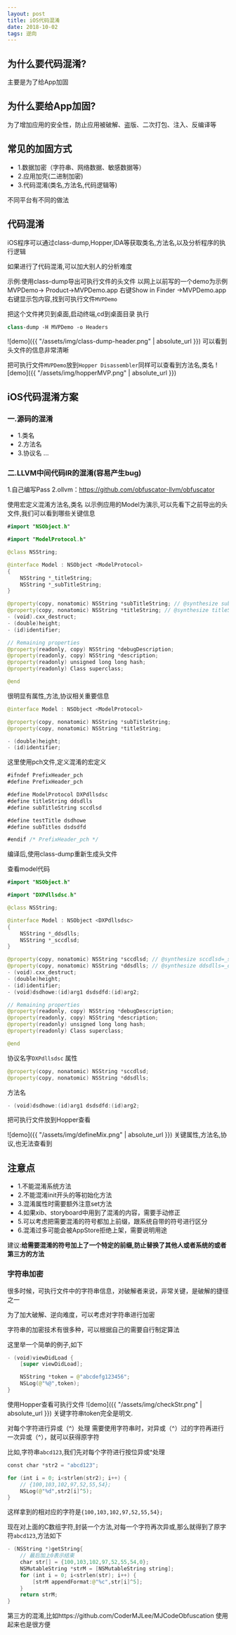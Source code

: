 ```yaml
---
layout: post
title: iOS代码混淆
date: 2018-10-02
tags: 逆向
---
```

## 为什么要代码混淆?
主要是为了给App加固

## 为什么要给App加固?
为了增加应用的安全性，防止应用被破解、盗版、二次打包、注入、反编译等


## 常见的加固方式
- 1.数据加密（字符串、网络数据、敏感数据等）
- 2.应用加壳(二进制加密)
- 3.代码混淆(类名,方法名,代码逻辑等)

不同平台有不同的做法


## 代码混淆
iOS程序可以通过class-dump,Hopper,IDA等获取类名,方法名,以及分析程序的执行逻辑

如果进行了代码混淆,可以加大别人的分析难度

示例:使用class-dump导出可执行文件的头文件
以网上以前写的一个demo为示例MVPDemo-> Product->MVPDemo.app 右键Show in Finder  ->MVPDemo.app 右键显示包内容,找到可执行文件`MVPDemo`

把这个文件拷贝到桌面,启动终端,cd到桌面目录
执行
```Swift
class-dump -H MVPDemo -o Headers
```
![demo]({{ "/assets/img/class-dump-header.png" | absolute_url }})
可以看到头文件的信息非常清晰

把可执行文件`MVPDemo`放到`Hopper Disassembler`同样可以查看到方法名,类名
![demo]({{ "/assets/img/hopperMVP.png" | absolute_url }})

## iOS代码混淆方案
### 一.源码的混淆
- 1.类名
- 2.方法名
- 3.协议名
...

### 二.LLVM中间代码IR的混淆(容易产生bug)
1.自己编写Pass
2.ollvm：https://github.com/obfuscator-llvm/obfuscator

使用宏定义混淆方法名,类名
以示例应用的Model为演示,可以先看下之前导出的头文件,我们可以看到哪些关键信息
```Swift
#import "NSObject.h"

#import "ModelProtocol.h"

@class NSString;

@interface Model : NSObject <ModelProtocol>
{
    NSString *_titleString;
    NSString *_subTitleString;
}

@property(copy, nonatomic) NSString *subTitleString; // @synthesize subTitleString=_subTitleString;
@property(copy, nonatomic) NSString *titleString; // @synthesize titleString=_titleString;
- (void).cxx_destruct;
- (double)height;
- (id)identifier;

// Remaining properties
@property(readonly, copy) NSString *debugDescription;
@property(readonly, copy) NSString *description;
@property(readonly) unsigned long long hash;
@property(readonly) Class superclass;

@end
```

很明显有属性,方法,协议相关重要信息
```Swift
@interface Model : NSObject <ModelProtocol>

@property(copy, nonatomic) NSString *subTitleString; 
@property(copy, nonatomic) NSString *titleString; 

- (double)height;
- (id)identifier;
```

这里使用pch文件,定义混淆的宏定义
```Swift
#ifndef PrefixHeader_pch
#define PrefixHeader_pch

#define ModelProtocol DXPdllsdsc
#define titleString ddsdlls
#define subTitleString sccdlsd

#define testTitle dsdhowe
#define subTitles dsdsdfd

#endif /* PrefixHeader_pch */
```
编译后,使用class-dump重新生成头文件

查看model代码
```Swift
#import "NSObject.h"

#import "DXPdllsdsc.h"

@class NSString;

@interface Model : NSObject <DXPdllsdsc>
{
    NSString *_ddsdlls;
    NSString *_sccdlsd;
}

@property(copy, nonatomic) NSString *sccdlsd; // @synthesize sccdlsd=_sccdlsd;
@property(copy, nonatomic) NSString *ddsdlls; // @synthesize ddsdlls=_ddsdlls;
- (void).cxx_destruct;
- (double)height;
- (id)identifier;
- (void)dsdhowe:(id)arg1 dsdsdfd:(id)arg2;

// Remaining properties
@property(readonly, copy) NSString *debugDescription;
@property(readonly, copy) NSString *description;
@property(readonly) unsigned long long hash;
@property(readonly) Class superclass;

@end
```
协议名字`DXPdllsdsc`
属性
```Swift
@property(copy, nonatomic) NSString *sccdlsd;
@property(copy, nonatomic) NSString *ddsdlls;
```
方法名
```Swift
- (void)dsdhowe:(id)arg1 dsdsdfd:(id)arg2;
```
把可执行文件放到Hopper查看

![demo]({{ "/assets/img/defineMix.png" | absolute_url }})
关键属性,方法名,协议,也无法查看到

## 注意点

- 1.不能混淆系统方法
- 2.不能混淆init开头的等初始化方法
- 3.混淆属性时需要额外注意set方法
- 4.如果xib、storyboard中用到了混淆的内容，需要手动修正
- 5.可以考虑把需要混淆的符号都加上前缀，跟系统自带的符号进行区分
- 6.混淆过多可能会被AppStore拒绝上架，需要说明用途


建议:**给需要混淆的符号加上了一个特定的前缀,防止替换了其他人或者系统的或者第三方的方法**

### 字符串加密

很多时候，可执行文件中的字符串信息，对破解者来说，非常关键，是破解的捷径之一

为了加大破解、逆向难度，可以考虑对字符串进行加密

字符串的加密技术有很多种，可以根据自己的需要自行制定算法

这里举一个简单的例子,如下
```swift
- (void)viewDidLoad {
    [super viewDidLoad];

    NSString *token = @"abcdefg123456";
    NSLog(@"%@",token);
}
```
使用Hopper查看可执行文件
![demo]({{ "/assets/img/checkStr.png" | absolute_url }})
关键字符串token完全是明文.



对每个字符进行异或（^）处理
需要使用字符串时，对异或（^）过的字符再进行一次异或（^），就可以获得原字符

比如,字符串`abcd123`,我们先对每个字符进行按位异或^处理
```Swift
const char *str2 = "abcd123";

for (int i = 0; i<strlen(str2); i++) {
    // {100,103,102,97,52,55,54};
    NSLog(@"%d",str2[i]^5);
}
```
这样拿到的相对应的字符是`{100,103,102,97,52,55,54};`

现在对上面的C数组字符,封装一个方法,对每一个字符再次异或,那么就得到了原字符`abcd123`,方法如下
```Swift
- (NSString *)getString{
    // 最后加上0表示结束
    char str[] = {100,103,102,97,52,55,54,0};
    NSMutableString *strM = [NSMutableString string];
    for (int i = 0; i<strlen(str); i++) {
        [strM appendFormat:@"%c",str[i]^5];
    }
    return strM;
}
```

第三方的混淆,比如https://github.com/CoderMJLee/MJCodeObfuscation
使用起来也是很方便
